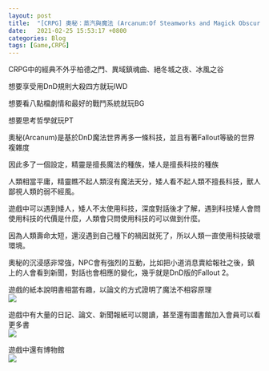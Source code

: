 ```yaml
---
layout: post
title:  "[CRPG] 奧秘：蒸汽與魔法 (Arcanum:Of Steamworks and Magick Obscura)"
date:   2021-02-25 15:53:17 +0800
categories: Blog
tags: [Game,CRPG]
---
```


CRPG中的經典不外乎柏德之門、異域鎮魂曲、絕冬城之夜、冰風之谷

想要享受用DnD規則大殺四方就玩IWD

想要看八點檔劇情和最好的戰鬥系統就玩BG

想要思考哲學就玩PT

  

奧秘(Arcanum)是基於DnD魔法世界再多一條科技，並且有著Fallout等級的世界複雜度

因此多了一個設定，精靈是擅長魔法的種族，矮人是擅長科技的種族

人類相當平庸，精靈瞧不起人類沒有魔法天分，矮人看不起人類不擅長科技，獸人鄙視人類的弱不經風。

遊戲中可以遇到矮人，矮人不太使用科技，深度對話後才了解，遇到科技矮人會問使用科技的代價是什麼，人類會只問使用科技的可以做到什麼。

因為人類壽命太短，還沒遇到自己種下的禍因就死了，所以人類一直使用科技破壞環境。

 

奧秘的沉浸感非常強，NPC會有強烈的互動，比如把小道消息賣給報社之後，鎮上的人會看到新聞，對話也會相應的變化，幾乎就是DnD版的Fallout 2。

 

遊戲的紙本說明書相當有趣，以論文的方式證明了魔法不相容原理  
![](/Images/Game/Arcanum/說明書.PNG)


遊戲中有大量的日記、論文、新聞報紙可以閱讀，甚至還有圖書館加入會員可以看更多書  
![](/Images/Game/Arcanum/圖書館.png)

遊戲中還有博物館  
![](/Images/Game/Arcanum/博物館.png)